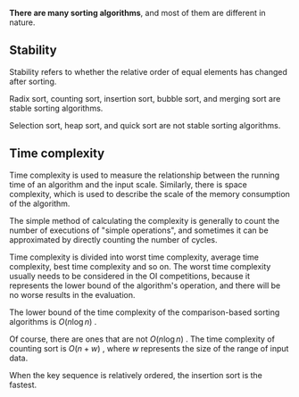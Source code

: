**There are many sorting algorithms**, and most of them are different in nature.

## Stability

Stability refers to whether the relative order of equal elements has changed after sorting.

Radix sort, counting sort, insertion sort, bubble sort, and merging sort are stable sorting algorithms.

Selection sort, heap sort, and quick sort are not stable sorting algorithms.

## Time complexity

Time complexity is used to measure the relationship between the running time of an algorithm and the input scale. Similarly, there is space complexity, which is used to describe the scale of the memory consumption of the algorithm.

The simple method of calculating the complexity is generally to count the number of executions of "simple operations", and sometimes it can be approximated by directly counting the number of cycles.

Time complexity is divided into worst time complexity, average time complexity, best time complexity and so on. The worst time complexity usually needs to be considered in the OI competitions, because it represents the lower bound of the algorithm's operation, and there will be no worse results in the evaluation.

The lower bound of the time complexity of the comparison-based sorting algorithms is $O(n\log n)$ .

Of course, there are ones that are not $O(n\log n)$ . The time complexity of counting sort is $O(n+w)$ , where $w$ represents the size of the range of input data.

When the key sequence is relatively ordered, the insertion sort is the fastest.
